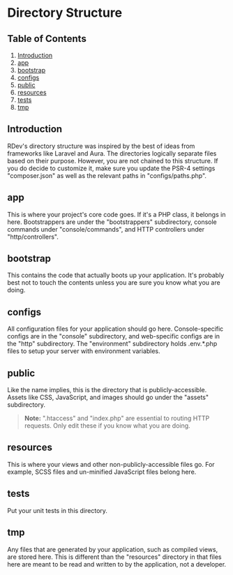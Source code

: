 # Directory Structure

## Table of Contents
1. [Introduction](#introduction)
2. [app](#app)
3. [bootstrap](#bootstrap)
4. [configs](#configs)
5. [public](#public)
6. [resources](#resources)
7. [tests](#tests)
8. [tmp](#tmp)

<h2 id="introduction">Introduction</h2>
RDev's directory structure was inspired by the best of ideas from frameworks like Laravel and Aura.  The directories logically separate files based on their purpose.  However, you are not chained to this structure.  If you do decide to customize it, make sure you update the PSR-4 settings "composer.json" as well as the relevant paths in "configs/paths.php".  

<h2 id="app">app</h2>
This is where your project's core code goes.  If it's a PHP class, it belongs in here.  Bootstrappers are under the "bootstrappers" subdirectory, console commands under "console/commands", and HTTP controllers under "http/controllers".

<h2 id="bootstrap">bootstrap</h2>
This contains the code that actually boots up your application.  It's probably best not to touch the contents unless you are sure you know what you are doing.

<a href="config"></a>
## configs
All configuration files for your application should go here.  Console-specific configs are in the "console" subdirectory, and web-specific configs are in the "http" subdirectory.  The "environment" subdirectory holds .env.*.php files to setup your server with environment variables.

<h2 id="public">public</h2>
Like the name implies, this is the directory that is publicly-accessible.  Assets like CSS, JavaScript, and images should go under the "assets" subdirectory.

> **Note:** ".htaccess" and "index.php" are essential to routing HTTP requests.  Only edit these if you know what you are doing.

<h2 id="resources">resources</h2>
This is where your views and other non-publicly-accessible files go.  For example, SCSS files and un-minified JavaScript files belong here.
 
<h2 id="tests">tests</h2>
Put your unit tests in this directory.

<h2 id="tmp">tmp</h2>
Any files that are generated by your application, such as compiled views, are stored here.  This is different than the "resources" directory in that files here are meant to be read and written to by the application, not a developer.